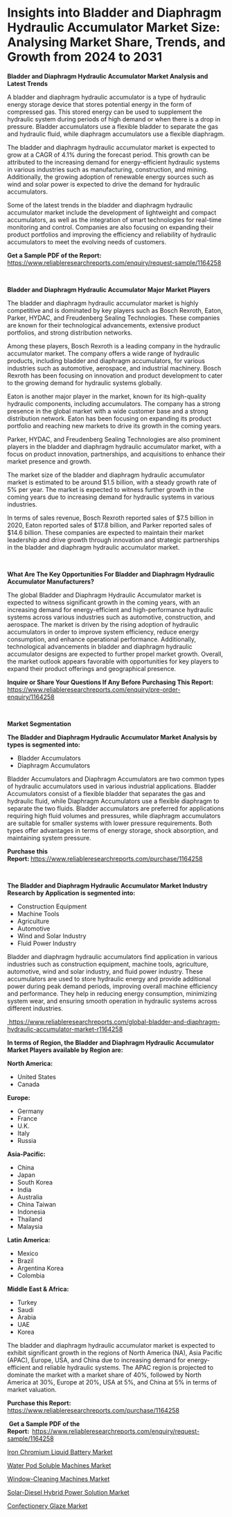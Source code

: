 <p><h1>Insights into Bladder and Diaphragm Hydraulic Accumulator Market Size: Analysing Market Share, Trends, and Growth from 2024 to 2031</h1></p><p><strong>Bladder and Diaphragm Hydraulic Accumulator Market Analysis and Latest Trends</strong></p>
<p><p>A bladder and diaphragm hydraulic accumulator is a type of hydraulic energy storage device that stores potential energy in the form of compressed gas. This stored energy can be used to supplement the hydraulic system during periods of high demand or when there is a drop in pressure. Bladder accumulators use a flexible bladder to separate the gas and hydraulic fluid, while diaphragm accumulators use a flexible diaphragm.</p><p>The bladder and diaphragm hydraulic accumulator market is expected to grow at a CAGR of 4.1% during the forecast period. This growth can be attributed to the increasing demand for energy-efficient hydraulic systems in various industries such as manufacturing, construction, and mining. Additionally, the growing adoption of renewable energy sources such as wind and solar power is expected to drive the demand for hydraulic accumulators.</p><p>Some of the latest trends in the bladder and diaphragm hydraulic accumulator market include the development of lightweight and compact accumulators, as well as the integration of smart technologies for real-time monitoring and control. Companies are also focusing on expanding their product portfolios and improving the efficiency and reliability of hydraulic accumulators to meet the evolving needs of customers.</p></p>
<p><strong>Get a Sample PDF of the Report:&nbsp;</strong> <a href="https://www.reliableresearchreports.com/enquiry/request-sample/1164258">https://www.reliableresearchreports.com/enquiry/request-sample/1164258</a></p>
<p>&nbsp;</p>
<p><strong>Bladder and Diaphragm Hydraulic Accumulator Major Market Players</strong></p>
<p><p>The bladder and diaphragm hydraulic accumulator market is highly competitive and is dominated by key players such as Bosch Rexroth, Eaton, Parker, HYDAC, and Freudenberg Sealing Technologies. These companies are known for their technological advancements, extensive product portfolios, and strong distribution networks.</p><p>Among these players, Bosch Rexroth is a leading company in the hydraulic accumulator market. The company offers a wide range of hydraulic products, including bladder and diaphragm accumulators, for various industries such as automotive, aerospace, and industrial machinery. Bosch Rexroth has been focusing on innovation and product development to cater to the growing demand for hydraulic systems globally.</p><p>Eaton is another major player in the market, known for its high-quality hydraulic components, including accumulators. The company has a strong presence in the global market with a wide customer base and a strong distribution network. Eaton has been focusing on expanding its product portfolio and reaching new markets to drive its growth in the coming years.</p><p>Parker, HYDAC, and Freudenberg Sealing Technologies are also prominent players in the bladder and diaphragm hydraulic accumulator market, with a focus on product innovation, partnerships, and acquisitions to enhance their market presence and growth.</p><p>The market size of the bladder and diaphragm hydraulic accumulator market is estimated to be around $1.5 billion, with a steady growth rate of 5% per year. The market is expected to witness further growth in the coming years due to increasing demand for hydraulic systems in various industries.</p><p>In terms of sales revenue, Bosch Rexroth reported sales of $7.5 billion in 2020, Eaton reported sales of $17.8 billion, and Parker reported sales of $14.6 billion. These companies are expected to maintain their market leadership and drive growth through innovation and strategic partnerships in the bladder and diaphragm hydraulic accumulator market.</p></p>
<p>&nbsp;</p>
<p><strong>What Are The Key Opportunities For Bladder and Diaphragm Hydraulic Accumulator Manufacturers?</strong></p>
<p><p>The global Bladder and Diaphragm Hydraulic Accumulator market is expected to witness significant growth in the coming years, with an increasing demand for energy-efficient and high-performance hydraulic systems across various industries such as automotive, construction, and aerospace. The market is driven by the rising adoption of hydraulic accumulators in order to improve system efficiency, reduce energy consumption, and enhance operational performance. Additionally, technological advancements in bladder and diaphragm hydraulic accumulator designs are expected to further propel market growth. Overall, the market outlook appears favorable with opportunities for key players to expand their product offerings and geographical presence.</p></p>
<p><strong>Inquire or Share Your Questions If Any Before Purchasing This Report:</strong> <a href="https://www.reliableresearchreports.com/enquiry/pre-order-enquiry/1164258">https://www.reliableresearchreports.com/enquiry/pre-order-enquiry/1164258</a></p>
<p>&nbsp;</p>
<p><strong>Market Segmentation</strong></p>
<p><strong>The Bladder and Diaphragm Hydraulic Accumulator Market Analysis by types is segmented into:</strong></p>
<p><ul><li>Bladder Accumulators</li><li>Diaphragm Accumulators</li></ul></p>
<p><p>Bladder Accumulators and Diaphragm Accumulators are two common types of hydraulic accumulators used in various industrial applications. Bladder Accumulators consist of a flexible bladder that separates the gas and hydraulic fluid, while Diaphragm Accumulators use a flexible diaphragm to separate the two fluids. Bladder accumulators are preferred for applications requiring high fluid volumes and pressures, while diaphragm accumulators are suitable for smaller systems with lower pressure requirements. Both types offer advantages in terms of energy storage, shock absorption, and maintaining system pressure.</p></p>
<p><strong>Purchase this Report:&nbsp;</strong><a href="https://www.reliableresearchreports.com/purchase/1164258">https://www.reliableresearchreports.com/purchase/1164258</a></p>
<p>&nbsp;</p>
<p><strong>The Bladder and Diaphragm Hydraulic Accumulator Market Industry Research by Application is segmented into:</strong></p>
<p><ul><li>Construction Equipment</li><li>Machine Tools</li><li>Agriculture</li><li>Automotive</li><li>Wind and Solar Industry</li><li>Fluid Power Industry</li></ul></p>
<p><p>Bladder and diaphragm hydraulic accumulators find application in various industries such as construction equipment, machine tools, agriculture, automotive, wind and solar industry, and fluid power industry. These accumulators are used to store hydraulic energy and provide additional power during peak demand periods, improving overall machine efficiency and performance. They help in reducing energy consumption, minimizing system wear, and ensuring smooth operation in hydraulic systems across different industries.</p></p>
<p><a href="https://www.reliableresearchreports.com/global-bladder-and-diaphragm-hydraulic-accumulator-market-r1164258">&nbsp;https://www.reliableresearchreports.com/global-bladder-and-diaphragm-hydraulic-accumulator-market-r1164258</a></p>
<p><strong>In terms of Region, the Bladder and Diaphragm Hydraulic Accumulator Market Players available by Region are:</strong></p>
<p>
    <p> <strong> North America: </strong>
        <ul>
            <li>United States</li>
            <li>Canada</li>
        </ul>
        </p> 
    <p> <strong> Europe: </strong>
        <ul>
            <li>Germany</li>
            <li>France</li>
            <li>U.K.</li>
            <li>Italy</li>
            <li>Russia</li>
        </ul>
        </p> 
    <p> <strong> Asia-Pacific: </strong>
        <ul>
            <li>China</li>
            <li>Japan</li>
            <li>South Korea</li>
            <li>India</li>
            <li>Australia</li>
            <li>China Taiwan</li>
            <li>Indonesia</li>
            <li>Thailand</li>
            <li>Malaysia</li>
        </ul>
        </p> 
    <p> <strong> Latin America: </strong>
        <ul>
            <li>Mexico</li>
            <li>Brazil</li>
            <li>Argentina Korea</li>
            <li>Colombia</li>
        </ul>
        </p> 
    <p> <strong> Middle East & Africa: </strong>
        <ul>
            <li>Turkey</li>
            <li>Saudi</li>
            <li>Arabia</li>
            <li>UAE</li>
            <li>Korea</li>
        </ul>
    </p>
    </p>
<p><p>The bladder and diaphragm hydraulic accumulator market is expected to exhibit significant growth in the regions of North America (NA), Asia Pacific (APAC), Europe, USA, and China due to increasing demand for energy-efficient and reliable hydraulic systems. The APAC region is projected to dominate the market with a market share of 40%, followed by North America at 30%, Europe at 20%, USA at 5%, and China at 5% in terms of market valuation.</p></p>
<p><strong>Purchase this Report: </strong><a href="https://www.reliableresearchreports.com/purchase/1164258">https://www.reliableresearchreports.com/purchase/1164258</a></p>
<p>&nbsp;<strong>Get a Sample PDF of the Report:&nbsp;&nbsp;</strong><a href="https://www.reliableresearchreports.com/enquiry/request-sample/1164258">https://www.reliableresearchreports.com/enquiry/request-sample/1164258</a></p>
<p><strong></strong></p>
<p><p><a href="https://www.linkedin.com/pulse/iron-chromium-liquid-battery-market-analysis-sze-forecasted-ofbpc?trackingId=FsbkVkp3TTPgK6VKkQISxQ%3D%3D">Iron Chromium Liquid Battery Market</a></p><p><a href="https://github.com/gulaimolin/Market-Research-Report-List-4/blob/main/water-pod-soluble-machines-market.md">Water Pod Soluble Machines Market</a></p><p><a href="https://github.com/mauripalmi/Market-Research-Report-List-3/blob/main/window-cleaning-machines-market.md">Window-Cleaning Machines Market</a></p><p><a href="https://www.linkedin.com/pulse/solar-diesel-hybrid-power-solution-market-key-successful-business-wbv5c?trackingId=iG%2FoCyr9%2FcE0BlYA8FoGgw%3D%3D">Solar-Diesel Hybrid Power Solution Market</a></p><p><a href="https://issuu.com/reportprime-2/docs/confectionery-glaze-market-size-2030.pptx">Confectionery Glaze Market</a></p></p>